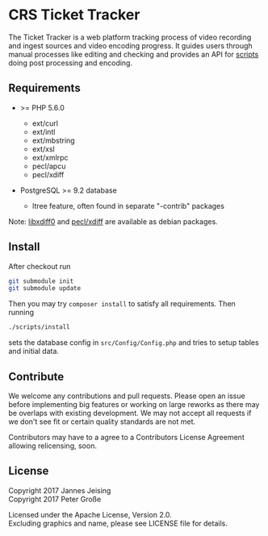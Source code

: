 CRS Ticket Tracker
==================

The Ticket Tracker is a web platform tracking process of video recording and
ingest sources and video encoding progress. It guides users through manual processes like editing and checking and provides an API for [scripts](https://github.com/crs-tools/crs-scripts) doing post processing and encoding.


Requirements
------------

- \>= PHP 5.6.0
  - ext/curl
  - ext/intl
  - ext/mbstring
  - ext/xsl
  - ext/xmlrpc
  - pecl/apcu
  - pecl/xdiff

- PostgreSQL >= 9.2 database
  - ltree feature, often found in separate "-contrib" packages

Note: [libxdiff0](https://github.com/a-tze/libxdiff ) and [pecl/xdiff](https://github.com/a-tze/php5-xdiff) are available as debian packages.


Install
-------
After checkout run

```bash
git submodule init
git submodule update
```

Then you may try `composer install` to satisfy all requirements. Then running

```bash
./scripts/install
```

sets the database config in `src/Config/Config.php` and tries to setup tables
and initial data.


Contribute
----------

We welcome any contributions and pull requests.
Please open an issue before implementing big features or working on large
reworks as there may be overlaps with existing development.
We may not accept all requests if we don't see fit or certain quality standards
are not met.

Contributors may have to a agree to a Contributors License Agreement allowing
relicensing, soon.


License
-------

Copyright 2017 Jannes Jeising  
Copyright 2017 Peter Große

Licensed under the Apache License, Version 2.0.  
Excluding graphics and name, please see LICENSE file for details.

